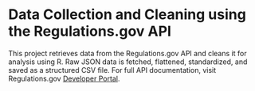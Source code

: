 # Data Collection and Cleaning using the Regulations.gov API

This project retrieves data from the Regulations.gov API and cleans it for analysis using R.
Raw JSON data is fetched, flattened, standardized, and saved as a structured CSV file. For full API documentation, visit Regulations.gov [Developer Portal](https://open.gsa.gov/api/regulationsgov).
